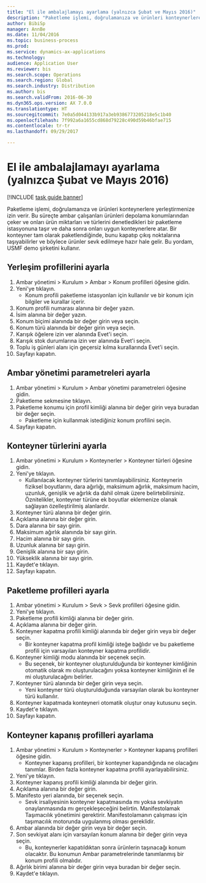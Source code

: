 ```yaml
--- 
title: "El ile ambalajlamayı ayarlama (yalnızca Şubat ve Mayıs 2016)"
description: "Paketleme işlemi, doğrulamanıza ve ürünleri konteynerlere yerleştirmenize izin verir."
author: BibiSp
manager: AnnBe
ms.date: 11/04/2016
ms.topic: business-process
ms.prod: 
ms.service: dynamics-ax-applications
ms.technology: 
audience: Application User
ms.reviewer: bis
ms.search.scope: Operations
ms.search.region: Global
ms.search.industry: Distribution
ms.author: bis
ms.search.validFrom: 2016-06-30
ms.dyn365.ops.version: AX 7.0.0
ms.translationtype: HT
ms.sourcegitcommit: 7e0a5d044133b917a3eb9386773205218e5c1b40
ms.openlocfilehash: 7f992a6a1655cd868d79228c490d59b46bfae715
ms.contentlocale: tr-tr
ms.lasthandoff: 09/29/2017

---
```

# <a name="set-up-manual-packing-february--may-2016-only"></a>El ile ambalajlamayı ayarlama (yalnızca Şubat ve Mayıs 2016)

[!INCLUDE [task guide banner](../../includes/task-guide-banner.md)]

Paketleme işlemi, doğrulamanıza ve ürünleri konteynerlere yerleştirmenize izin verir. Bu süreçte ambar çalışanları ürünleri depolama konumlarından çeker ve onları ürün miktarları ve türlerini denetledikleri bir paketleme istasyonuna taşır ve daha sonra onları uygun konteynerlere atar. Bir konteyner tam olarak paketlendiğinde, bunu kapatıp çıkış noktalarına taşıyabilirler ve böylece ürünler sevk edilmeye hazır hale gelir. Bu yordam, USMF demo şirketini kullanır.


## <a name="set-up-location-profiles"></a>Yerleşim profillerini ayarla
1. Ambar yönetimi > Kurulum > Ambar > Konum profilleri öğesine gidin.
2. Yeni'ye tıklayın.
    * Konum profili paketleme istasyonları için kullanılır ve bir konum için bilgiler ve kurallar içerir.  
3. Konum profili numarası alanına bir değer yazın.
4. İsim alanına bir değer yazın.
5. Konum biçimi alanında bir değer girin veya seçin.
6. Konum türü alanında bir değer girin veya seçin.
7. Karışık öğelere izin ver alanında Evet'i seçin.
8. Karışık stok durumlarına izin ver alanında Evet'i seçin.
9. Toplu iş günleri alanı için geçersiz kılma kurallarında Evet'i seçin.
10. Sayfayı kapatın.

## <a name="set-up-warehouse-management-parameters"></a>Ambar yönetimi parametreleri ayarla 
1. Ambar yönetimi > Kurulum > Ambar yönetimi parametreleri öğesine gidin.
2. Paketleme sekmesine tıklayın.
3. Paketleme konumu için profil kimliği alanına bir değer girin veya buradan bir değer seçin.
    * Paketleme için kullanmak istediğiniz konum profilini seçin.  
4. Sayfayı kapatın.

## <a name="set-up-container-types"></a>Konteyner türlerini ayarla
1. Ambar yönetimi > Kurulum > Konteynerler > Konteyner türleri öğesine gidin.
2. Yeni'ye tıklayın.
    * Kullanılacak konteyner türlerini tanımlayabilirsiniz. Konteynerin fiziksel boyutlarını, dara ağırlığı, maksimum ağırlık, maksimum hacim, uzunluk, genişlik ve ağırlık da dahil olmak üzere belirtebilirsiniz.  Öznitelikler, konteyner türüne ek boyutlar eklemenize olanak sağlayan özelleştirilmiş alanlardır.     
3. Konteyner türü alanına bir değer girin.
4. Açıklama alanına bir değer girin.
5. Dara alanına bir sayı girin.
6. Maksimum ağırlık alanında bir sayı girin.
7. Hacim alanına bir sayı girin.
8. Uzunluk alanına bir sayı girin.
9. Genişlik alanına bir sayı girin.
10. Yükseklik alanına bir sayı girin.
11. Kaydet'e tıklayın.
12. Sayfayı kapatın.

## <a name="set-up-packing-profiles"></a>Paketleme profilleri ayarla
1. Ambar yönetimi > Kurulum > Sevk > Sevk profilleri öğesine gidin.
2. Yeni'ye tıklayın.
3. Paketleme profili kimliği alanına bir değer girin.
4. Açıklama alanına bir değer girin.
5. Konteyner kapatma profili kimliği alanında bir değer girin veya bir değer seçin.
    * Bir konteyner kapatma profil kimliği isteğe bağlıdır ve bu paketleme profili için varsayılan konteyner kapatma profilidir.  
6. Konteyner kimliği modu alanında bir seçenek seçin.
    * Bu seçenek, bir konteyner oluşturulduğunda bir konteyner kimliğinin otomatik olarak mı oluşturulacağını yoksa konteyner kimliğinin el ile mi oluşturulacağını belirler.  
7. Konteyner türü alanında bir değer girin veya seçin.
    * Yeni konteyner türü oluşturulduğunda varsayılan olarak bu konteyner türü kullanılır.  
8. Konteyner kapatmada konteyneri otomatik oluştur onay kutusunu seçin.
9. Kaydet'e tıklayın.
10. Sayfayı kapatın.

## <a name="set-up-container-closing-profiles"></a>Konteyner kapanış profilleri ayarlama
1. Ambar yönetimi > Kurulum > Konteynerler > Konteyner kapanış profilleri öğesine gidin.
    * Konteyner kapanış profilleri, bir konteyner kapandığında ne olacağını tanımlar. Birden fazla konteyner kapatma profili ayarlayabilirsiniz.       
2. Yeni'ye tıklayın.
3. Konteyner kapanış profili kimliği alanında bir değer girin.
4. Açıklama alanına bir değer girin.
5. Manifesto yeri alanında, bir seçenek seçin.
    * Sevk irsaliyesinin konteyner kapatmasında mı yoksa sevkiyatın onaylanmasında mı gerçekleşeceğini belirtin. Manifestolamak Taşımacılık yönetimini gerektirir. Manifestolamanın çalışması için taşımacılık motorunda uygulanmış olması gereklidir.  
6. Ambar alanında bir değer girin veya bir değer seçin.
7. Son sevkiyat alanı için varsayılan konum alanına bir değer girin veya seçin.
    * Bu, konteynerler kapatıldıktan sonra ürünlerin taşınacağı konum olacaktır. Bu konumun Ambar parametrelerinde tanımlanmış bir konum profili olmalıdır.  
8. Ağırlık birimi alanına bir değer girin veya buradan bir değer seçin.
9. Kaydet'e tıklayın.


